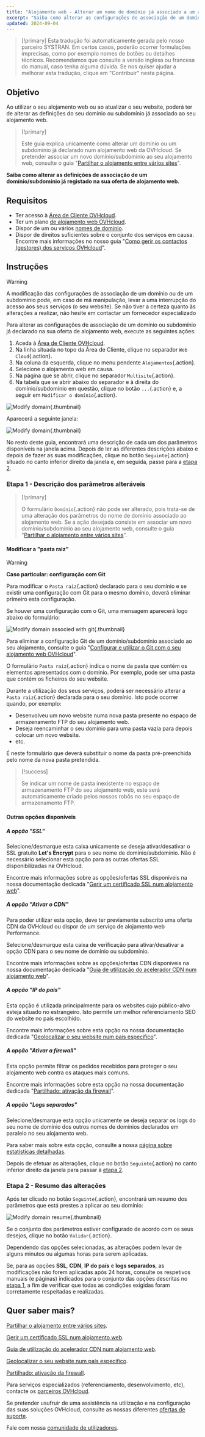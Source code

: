 ```yaml
---
title: "Alojamento web - Alterar um nome de domínio já associado a um alojamento"
excerpt: "Saiba como alterar as configurações de associação de um domínio/subdomínio já declarado na sua oferta de alojamento web"
updated: 2024-09-04
---
```


> [!primary]
> Esta tradução foi automaticamente gerada pelo nosso parceiro SYSTRAN. Em certos casos, poderão ocorrer formulações imprecisas, como por exemplo nomes de botões ou detalhes técnicos. Recomendamos que consulte a versão inglesa ou francesa do manual, caso tenha alguma dúvida. Se nos quiser ajudar a melhorar esta tradução, clique em "Contribuir" nesta página.
>

## Objetivo

Ao utilizar o seu alojamento web ou ao atualizar o seu website, poderá ter de alterar as definições do seu domínio ou subdomínio já associado ao seu alojamento web.

> [!primary]
>
> Este guia explica unicamente como alterar um domínio ou um subdomínio já declarado num alojamento web da OVHcloud. Se pretender associar um novo domínio/subdomínio ao seu alojamento web, consulte o guia "[Partilhar o alojamento entre vários sites](/pages/web_cloud/web_hosting/multisites_configurado_multisite)".
>

**Saiba como alterar as definições de associação de um domínio/subdomínio já registado na sua oferta de alojamento web.**

## Requisitos

- Ter acesso à [Área de Cliente OVHcloud](/links/manager).
- Ter um plano [de alojamento web OVHcloud](/links/web/hosting).
- Dispor de um ou vários [nomes de domínio](/links/web/domains).
- Dispor de direitos suficientes sobre o conjunto dos serviços em causa. Encontre mais informações no nosso guia "[Como gerir os contactos (gestores) dos serviços OVHcloud](/pages/account_and_service_management/account_information/managing_contacts)".

## Instruções

> [!warning]
>
> A modificação das configurações de associação de um domínio ou de um subdomínio pode, em caso de má manipulação, levar a uma interrupção do acesso aos seus serviços (o seu website). Se não tiver a certeza quanto às alterações a realizar, não hesite em contactar um fornecedor especializado
>

Para alterar as configurações de associação de um domínio ou subdomínio já declarado na sua oferta de alojamento web, execute as seguintes ações:

1. Aceda à [Área de Cliente OVHcloud](/links/manager).
2. Na linha situada no topo da Área de Cliente, clique no separador `Web Cloud`{.action}.
3. Na coluna da esquerda, clique no menu pendente `Alojamentos`{.action}.
4. Selecione o alojamento web em causa.
5. Na página que se abrir, clique no separador `Multisite`{.action}.
6. Na tabela que se abrir abaixo do separador e à direita do domínio/subdomínio em questão, clique no botão `...`{.action} e, a seguir em `Modificar o domínio`{.action}.

![Modify domain](/pages/assets/screens/control_panel/product-selection/web-cloud/web-hosting/multisite/modify-domain-2.png){.thumbnail}

Aparecerá a seguinte janela:

![Modify domain](/pages/assets/screens/control_panel/product-selection/web-cloud/web-hosting/multisite/modify-a-domain-step-1-all-disabled.png){.thumbnail}

No resto deste guia, encontrará uma descrição de cada um dos parâmetros disponíveis na janela acima. Depois de ler as diferentes descrições abaixo e depois de fazer as suas modificações, clique no botão `Seguinte`{.action} situado no canto inferior direito da janela e, em seguida, passe para a [etapa 2](#step2).

### Etapa 1 - Descrição dos parâmetros alteráveis <a name="step1"></a>

> [!primary]
>
> O formulário `Domínio`{.action} não pode ser alterado, pois trata-se de uma alteração dos parâmetros do nome de domínio associado ao alojamento web. Se a ação desejada consiste em associar um novo domínio/subdomínio ao seu alojamento web, consulte o guia "[Partilhar o alojamento entre vários sites](/pages/web_cloud/web_hosting/multisites_configurado_multisite)".
>

#### Modificar a "pasta raiz"

> [!warning]
> **Caso particular: configuração com Git**
>
> Para modificar o `Pasta raiz`{.action} declarado para o seu domínio e se existir uma configuração com Git para o mesmo domínio, deverá eliminar primeiro esta configuração.
>
> Se houver uma configuração com o Git, uma mensagem aparecerá logo abaixo do formulário:
>
> ![Modify domain associed with git](/pages/assets/screens/control_panel/product-selection/web-cloud/web-hosting/multisite/modify-a-domain-step-1-all-disabled-git-message.png){.thumbnail}
>
> Para eliminar a configuração Git de um domínio/subdomínio associado ao seu alojamento, consulte o guia "[Configurar e utilizar o Git com o seu alojamento web OVHcloud](/pages/web_cloud/web_hosting/git_integration_webhosting)".
>

O formulário `Pasta raiz`{.action} indica o nome da pasta que contém os elementos apresentados com o domínio. Por exemplo, pode ser uma pasta que contém os ficheiros do seu website.

Durante a utilização dos seus serviços, poderá ser necessário alterar a `Pasta raiz`{.action} declarada para o seu domínio. Isto pode ocorrer quando, por exemplo:

- Desenvolveu um novo website numa nova pasta presente no espaço de armazenamento FTP do seu alojamento web.
- Deseja reencaminhar o seu domínio para uma pasta vazia para depois colocar um novo website.
- etc.

É neste formulário que deverá substituir o nome da pasta pré-preenchida pelo nome da nova pasta pretendida.

> [!success]
>
> Se indicar um nome de pasta inexistente no espaço de armazenamento FTP do seu alojamento web, este será automaticamente criado pelos nossos robôs no seu espaço de armazenamento FTP.
>

#### Outras opções disponíveis

##### A opção "SSL"

Selecione/desmarque esta caixa unicamente se deseja ativar/desativar o SSL gratuito **Let's Encrypt** para o seu nome de domínio/subdomínio. Não é necessário selecionar esta opção para as outras ofertas SSL disponibilizadas na OVHcloud.

Encontre mais informações sobre as opções/ofertas SSL disponíveis na nossa documentação dedicada "[Gerir um certificado SSL num alojamento web](/pages/web_cloud/web_hosting/ssl_on_webhosting)".

##### A opção "Ativar o CDN"

Para poder utilizar esta opção, deve ter previamente subscrito uma oferta CDN da OVHcloud ou dispor de um serviço de alojamento web Performance.

Selecione/desmarque esta caixa de verificação para ativar/desativar a opção CDN para o seu nome de domínio ou subdomínio.

Encontre mais informações sobre as opções/ofertas CDN disponíveis na nossa documentação dedicada "[Guia de utilização do acelerador CDN num alojamento web](/pages/web_cloud/web_hosting/cdn_how_to_use_cdn)".

##### A opção "IP do país"

Esta opção é utilizada principalmente para os websites cujo público-alvo esteja situado no estrangeiro. Isto permite um melhor referenciamento SEO do website no país escolhido.

Encontre mais informações sobre esta opção na nossa documentação dedicada "[Geolocalizar o seu website num país específico](/pages/web_cloud/web_hosting/multisites_geolocation)".

##### A opção "Ativar a firewall"

Esta opção permite filtrar os pedidos recebidos para proteger o seu alojamento web contra os ataques mais comuns.

Encontre mais informações sobre esta opção na nossa documentação dedicada "[Partilhado: ativação da firewall](/pages/web_cloud/web_hosting/multisites_activating_application_firewall)".

##### A opção "Logs separados"

Selecione/desmarque esta opção unicamente se deseja separar os logs do seu nome de domínio dos outros nomes de domínios declarados em paralelo no seu alojamento web.

Para saber mais sobre esta opção, consulte a nossa [página sobre estatísticas detalhadas](/links/web/hosting-traffic-analysis).

Depois de efetuar as alterações, clique no botão `Seguinte`{.action} no canto inferior direito da janela para passar à [etapa 2](#step2).

### Etapa 2 - Resumo das alterações <a name="step2"></a>

Após ter clicado no botão `Seguinte`{.action}, encontrará um resumo dos parâmetros que está prestes a aplicar ao seu domínio:

![Modify domain resume](/pages/assets/screens/control_panel/product-selection/web-cloud/web-hosting/multisite/modify-domain-step2.png){.thumbnail}

Se o conjunto dos parâmetros estiver configurado de acordo com os seus desejos, clique no botão `Validar`{.action}.

Dependendo das opções selecionadas, as alterações podem levar de alguns minutos ou algumas horas para serem aplicadas.

Se, para as opções **SSL**, **CDN**, **IP do país** e **logs separados**, as modificações não forem aplicadas após 24 horas, consulte os respetivos manuais (e páginas) indicados para o conjunto das opções descritas no [etapa 1](#step1), a fim de verificar que todas as condições exigidas foram corretamente respeitadas e realizadas.

## Quer saber mais?

[Partilhar o alojamento entre vários sites](/pages/web_cloud/web_hosting/multisites_configurado_multisite).

[Gerir um certificado SSL num alojamento web](/pages/web_cloud/web_hosting/ssl_on_webhosting).

[Guia de utilização do acelerador CDN num alojamento web](/pages/web_cloud/web_hosting/cdn_how_to_use_cdn).

[Geolocalizar o seu website num país específico](/pages/web_cloud/web_hosting/multisites_geolocation).

[Partilhado: ativação da firewall](/pages/web_cloud/web_hosting/multisites_activating_application_firewall).
 
Para serviços especializados (referenciamento, desenvolvimento, etc), contacte os [parceiros OVHcloud](/links/partner).
 
Se pretender usufruir de uma assistência na utilização e na configuração das suas soluções OVHcloud, consulte as nossas diferentes [ofertas de suporte](/links/support).
 
Fale com nossa [comunidade de utilizadores](/links/community).